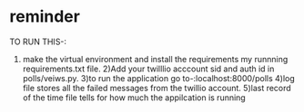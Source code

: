 # reminder
TO RUN THIS-:

1) make the virtual environment and install the requirements my runnning requirements.txt file.
2)Add your twilllio acccount sid and auth id in polls/veiws.py.
3)to run the application go to-:localhost:8000/polls
4)log file stores all the failed messages from the twillio account.
5)last record of the time file tells for how much the appilcation is running
